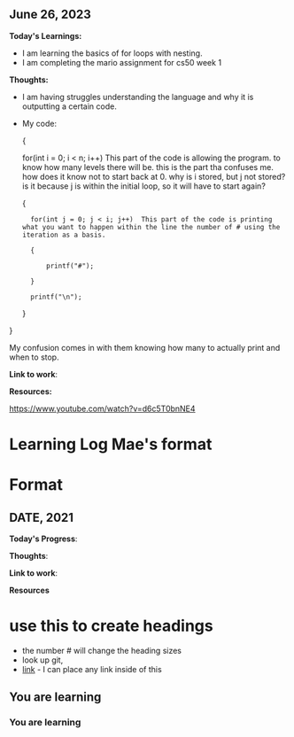 ## June 26, 2023

**Today's Learnings:**
- I am learning the basics of for loops with nesting.
- I am completing the mario assignment for cs50 week 1
  
**Thoughts:**
- I am having struggles understanding the language and why it is outputting a certain code.
  
- My code:
  
  {
  
    for(int i = 0; i < n; i++) This part of the code is allowing the program. to know how many levels there will be. this is the part tha confuses me. how does it
  know not to start back at 0. why is i stored, but j not stored? is it because j is within the initial loop, so it will have to start again?
   
    {
  
        for(int j = 0; j < i; j++)  This part of the code is printing what you want to happen within the line the number of # using the iteration as a basis. 
  
        {
  
            printf("#");
  
        }
  
        printf("\n");
  
    }

}

My confusion comes in with them knowing how many to actually print and when to stop. 

**Link to work**:
[
](https://submit.cs50.io/users/veronica-amurphy/cs50/problems/2023/x/mario/less)

**Resources:**

https://www.youtube.com/watch?v=d6c5T0bnNE4


# Learning Log Mae's format


# Format

## DATE, 2021

**Today's Progress**:

**Thoughts**: 

**Link to work**:

**Resources**

# use this to create headings
- the number # will change the heading sizes
- look up git, 
- [link](www.example.com) - I can place any link inside of this

## You are learning
### You are learning
